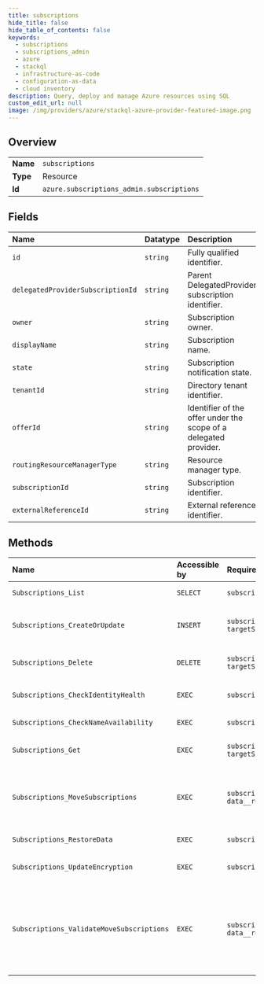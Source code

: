 ```yaml
---
title: subscriptions
hide_title: false
hide_table_of_contents: false
keywords:
  - subscriptions
  - subscriptions_admin
  - azure    
  - stackql
  - infrastructure-as-code
  - configuration-as-data
  - cloud inventory
description: Query, deploy and manage Azure resources using SQL
custom_edit_url: null
image: /img/providers/azure/stackql-azure-provider-featured-image.png
---
```

  
    

## Overview
<table><tbody>
<tr><td><b>Name</b></td><td><code>subscriptions</code></td></tr>
<tr><td><b>Type</b></td><td>Resource</td></tr>
<tr><td><b>Id</b></td><td><code>azure.subscriptions_admin.subscriptions</code></td></tr>
</tbody></table>

## Fields
| Name | Datatype | Description |
|:-----|:---------|:------------|
| `id` | `string` | Fully qualified identifier. |
| `delegatedProviderSubscriptionId` | `string` | Parent DelegatedProvider subscription identifier. |
| `owner` | `string` | Subscription owner. |
| `displayName` | `string` | Subscription name. |
| `state` | `string` | Subscription notification state. |
| `tenantId` | `string` | Directory tenant identifier. |
| `offerId` | `string` | Identifier of the offer under the scope of a delegated provider. |
| `routingResourceManagerType` | `string` | Resource manager type. |
| `subscriptionId` | `string` | Subscription identifier. |
| `externalReferenceId` | `string` | External reference identifier. |
## Methods
| Name | Accessible by | Required Params | Description |
|:-----|:--------------|:----------------|:------------|
| `Subscriptions_List` | `SELECT` | `subscriptionId` | Get the list of subscriptions. |
| `Subscriptions_CreateOrUpdate` | `INSERT` | `subscriptionId, targetSubscriptionId` | Creates or updates the specified subscription. |
| `Subscriptions_Delete` | `DELETE` | `subscriptionId, targetSubscriptionId` | Delete the specified subscription. |
| `Subscriptions_CheckIdentityHealth` | `EXEC` | `subscriptionId` | Checks the identity health |
| `Subscriptions_CheckNameAvailability` | `EXEC` | `subscriptionId` | Get the list of subscriptions. |
| `Subscriptions_Get` | `EXEC` | `subscriptionId, targetSubscriptionId` | Get a specified subscription. |
| `Subscriptions_MoveSubscriptions` | `EXEC` | `subscriptionId, data__resources` | Move subscriptions between delegated provider offers. |
| `Subscriptions_RestoreData` | `EXEC` | `subscriptionId` | Restores the data |
| `Subscriptions_UpdateEncryption` | `EXEC` | `subscriptionId` | Update the encryption settings. |
| `Subscriptions_ValidateMoveSubscriptions` | `EXEC` | `subscriptionId, data__resources` | Validate that user subscriptions can be moved between delegated provider offers. |
